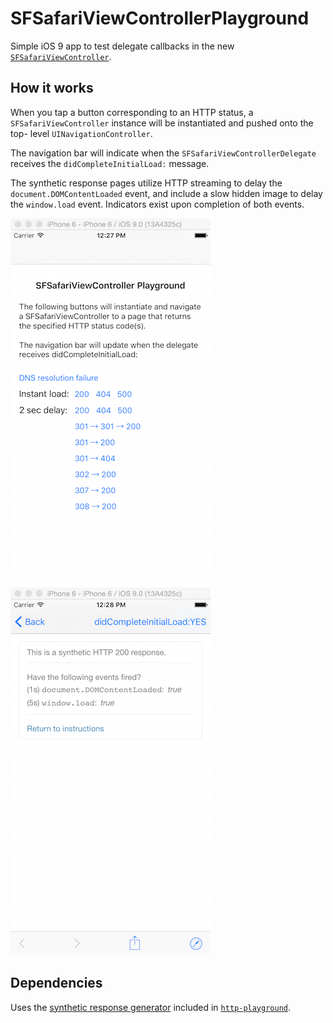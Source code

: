 # SFSafariViewControllerPlayground

Simple iOS 9 app to test delegate callbacks in the new
[`SFSafariViewController`](https://developer.apple.com/videos/wwdc/2015/?id=504).

## How it works

When you tap a button corresponding to an HTTP status, a
`SFSafariViewController` instance will be instantiated and pushed onto the top-
level `UINavigationController`.

The navigation bar will indicate when the `SFSafariViewControllerDelegate`
receives the `didCompleteInitialLoad:` message.

The synthetic response pages utilize HTTP streaming to delay the
`document.DOMContentLoaded` event, and include a slow hidden image to delay the
`window.load` event. Indicators exist upon completion of both events.

![Landing page](/screenshot-1.png?raw=true)
![Loaded page](/screenshot-2.png?raw=true)

## Dependencies

Uses the [synthetic response generator](https://http-playground.herokuapp.com/synthetic)
included in [`http-playground`](https://github.com/jamesreggio/http-playground).
